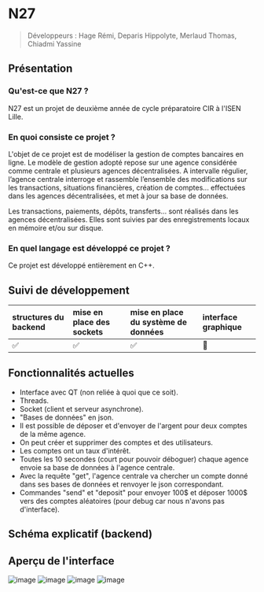 # N27
>Développeurs : Hage Rémi, Deparis Hippolyte, Merlaud Thomas, Chiadmi Yassine

## Présentation
### Qu'est-ce que N27 ?

N27 est un projet de deuxième année de cycle préparatoire CIR à l'ISEN Lille.

### En quoi consiste ce projet ?

L'objet de ce projet est de modéliser la gestion de comptes bancaires en ligne.
Le modèle de gestion adopté repose sur une agence considérée comme centrale et plusieurs agences décentralisées. A intervalle régulier, l’agence centrale interroge et rassemble l’ensemble des modifications sur les transactions, situations financières, création de comptes... effectuées dans les agences décentralisées, et met à jour sa base de données.

Les transactions, paiements, dépôts, transferts... sont réalisés dans les agences décentralisées. Elles sont suivies par des enregistrements locaux en mémoire et/ou sur disque.

### En quel langage est développé ce projet ?

Ce projet est développé entièrement en C++.

## Suivi de développement

| structures du backend | mise en place des sockets | mise en place du système de données | interface graphique |
| :------- | :------- | :-------- | :------ |
| ✅ | ✅ | ✅ | 🚫 |

## Fonctionnalités actuelles
- Interface avec QT (non reliée à quoi que ce soit).
- Threads.
- Socket (client et serveur asynchrone).
- "Bases de données" en json.
- Il est possible de déposer et d'envoyer de l'argent pour deux comptes de la même agence.
- On peut créer et supprimer des comptes et des utilisateurs.
- Les comptes ont un taux d'intérêt.
- Toutes les 10 secondes (court pour pouvoir déboguer) chaque agence envoie sa base de données à l'agence centrale.
- Avec la requête "get", l'agence centrale va chercher un compte donné dans ses bases de données et renvoyer le json correspondant.
- Commandes "send" et "deposit" pour envoyer 100$ et déposer 1000$ vers des comptes aléatoires (pour debug car nous n'avons pas d'interface).

## Schéma explicatif (backend)
## Aperçu de l'interface
![image](https://user-images.githubusercontent.com/52755677/209443922-85e1b8f9-366c-4e63-a9ce-40fe61a302af.png)
![image](https://user-images.githubusercontent.com/52755677/209443934-3319f12c-d50c-474a-b15f-0cbb8f2b2b05.png)
![image](https://user-images.githubusercontent.com/52755677/209443959-e35ad5ce-d3a6-404a-883f-7850c806680b.png)
![image](https://user-images.githubusercontent.com/52755677/209443976-1d2a5b22-fb2d-430d-8c8d-4151a820322a.png)



